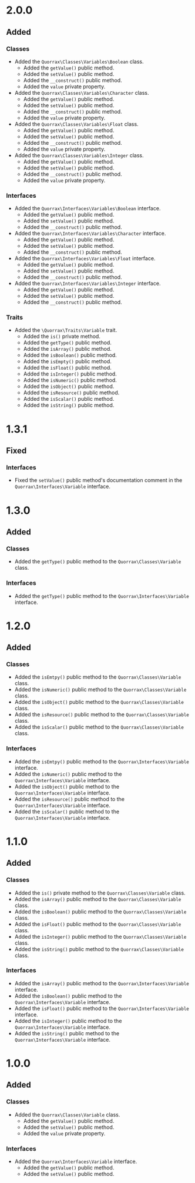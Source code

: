 # 2.0.0 #

## Added ##

### Classes ###

+ Added the `Quorrax\Classes\Variables\Boolean` class.
    + Added the `getValue()` public method.
    + Added the `setValue()` public method.
    + Added the `__construct()` public method.
    + Added the `value` private property.
+ Added the `Quorrax\Classes\Variables\Character` class.
    + Added the `getValue()` public method.
    + Added the `setValue()` public method.
    + Added the `__construct()` public method.
    + Added the `value` private property.
+ Added the `Quorrax\Classes\Variables\Float` class.
    + Added the `getValue()` public method.
    + Added the `setValue()` public method.
    + Added the `__construct()` public method.
    + Added the `value` private property.
+ Added the `Quorrax\Classes\Variables\Integer` class.
    + Added the `getValue()` public method.
    + Added the `setValue()` public method.
    + Added the `__construct()` public method.
    + Added the `value` private property.

### Interfaces ###

+ Added the `Quorrax\Interfaces\Variables\Boolean` interface.
    + Added the `getValue()` public method.
    + Added the `setValue()` public method.
    + Added the `__construct()` public method.
+ Added the `Quorrax\Interfaces\Variables\Character` interface.
    + Added the `getValue()` public method.
    + Added the `setValue()` public method.
    + Added the `__construct()` public method.
+ Added the `Quorrax\Interfaces\Variables\Float` interface.
    + Added the `getValue()` public method.
    + Added the `setValue()` public method.
    + Added the `__construct()` public method.
+ Added the `Quorrax\Interfaces\Variables\Integer` interface.
    + Added the `getValue()` public method.
    + Added the `setValue()` public method.
    + Added the `__construct()` public method.

### Traits ###

+ Added the `\Quorrax\Traits\Variable` trait.
    + Added the `is()` private method.
    + Added the `getType()` public method.
    + Added the `isArray()` public method.
    + Added the `isBoolean()` public method.
    + Added the `isEmpty()` public method.
    + Added the `isFloat()` public method.
    + Added the `isInteger()` public method.
    + Added the `isNumeric()` public method.
    + Added the `isObject()` public method.
    + Added the `isResource()` public method.
    + Added the `isScalar()` public method.
    + Added the `isString()` public method.

# 1.3.1 #

## Fixed ##

### Interfaces ###

+ Fixed the `setValue()` public method's documentation comment in the `Quorrax\Interfaces\Variable` interface.

# 1.3.0 #

## Added ##

### Classes ###
+ Added the `getType()` public method to the `Quorrax\Classes\Variable` class.

### Interfaces ###
+ Added the `getType()` public method to the `Quorrax\Interfaces\Variable` interface.

# 1.2.0 #

## Added ##

### Classes ###
+ Added the `isEmtpy()` public method to the `Quorrax\Classes\Variable` class.
+ Added the `isNumeric()` public method to the `Quorrax\Classes\Variable` class.
+ Added the `isObject()` public method to the `Quorrax\Classes\Variable` class.
+ Added the `isResource()` public method to the `Quorrax\Classes\Variable` class.
+ Added the `isScalar()` public method to the `Quorrax\Classes\Variable` class.

### Interfaces ###
+ Added the `isEmtpy()` public method to the `Quorrax\Interfaces\Variable` interface.
+ Added the `isNumeric()` public method to the `Quorrax\Interfaces\Variable` interface.
+ Added the `isObject()` public method to the `Quorrax\Interfaces\Variable` interface.
+ Added the `isResource()` public method to the `Quorrax\Interfaces\Variable` interface.
+ Added the `isScalar()` public method to the `Quorrax\Interfaces\Variable` interface.

# 1.1.0 #

## Added ##

### Classes ###

+ Added the `is()` private method to the `Quorrax\Classes\Variable` class.
+ Added the `isArray()` public method to the `Quorrax\Classes\Variable` class.
+ Added the `isBoolean()` public method to the `Quorrax\Classes\Variable` class.
+ Added the `isFloat()` public method to the `Quorrax\Classes\Variable` class.
+ Added the `isInteger()` public method to the `Quorrax\Classes\Variable` class.
+ Added the `isString()` public method to the `Quorrax\Classes\Variable` class.

### Interfaces ###

+ Added the `isArray()` public method to the `Quorrax\Interfaces\Variable` interface.
+ Added the `isBoolean()` public method to the `Quorrax\Interfaces\Variable` interface.
+ Added the `isFloat()` public method to the `Quorrax\Interfaces\Variable` interface.
+ Added the `isInteger()` public method to the `Quorrax\Interfaces\Variable` interface.
+ Added the `isString()` public method to the `Quorrax\Interfaces\Variable` interface.

# 1.0.0 #

## Added ##

### Classes ###

+ Added the `Quorrax\Classes\Variable` class.
    + Added the `getValue()` public method.
    + Added the `setValue()` public method.
    + Added the `value` private property.

### Interfaces ###

+ Added the `Quorrax\Interfaces\Variable` interface.
    + Added the `getValue()` public method.
    + Added the `setValue()` public method.
